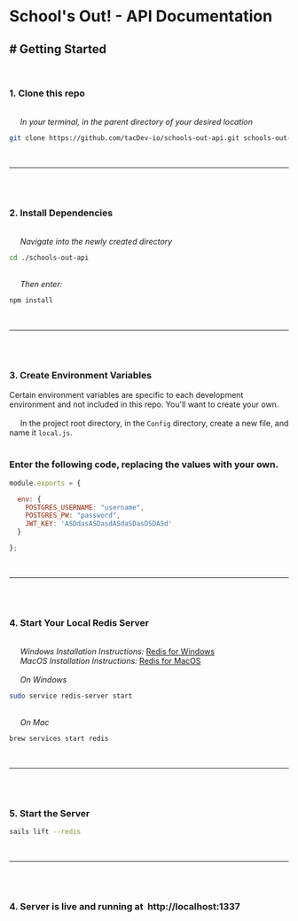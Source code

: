 # School's Out! - API Documentation

## \# Getting Started
<br/>

### 1. Clone this repo
<br/>     *In your terminal, in the parent directory of your desired location*
```bash
git clone https://github.com/tacDev-io/schools-out-api.git schools-out-api
```
<br/>

***
<br/>
<br/>

### 2. Install Dependencies
<br/>     *Navigate into the newly created directory*
```bash
cd ./schools-out-api
```
<br/>     *Then enter:*
```bash
npm install
```
<br/>

***
<br/>
<br/>

### 3. Create Environment Variables
Certain environment variables are specific to each development environment and not included in this repo. You'll want to create your own.
<br/><br/>     In the project root directory, in the `Config` directory, create a new file, and name it `local.js`.
<br/><br/>
### Enter the following code, replacing the values with your own.

```javascript
module.exports = {

  env: {
    POSTGRES_USERNAME: "username",
    POSTGRES_PW: "password",
    JWT_KEY: 'ASDdasASDasdASdaSDasDSDASd'
  }

};
```
<br/>

***
<br/>
<br/>

### 4. Start Your Local Redis Server
<br/>     *Windows Installation Instructions:* 	[Redis for Windows](https://redis.io/docs/getting-started/installation/install-redis-on-windows/)
<br/>     *MacOS Installation Instructions:* 	[Redis for MacOS](https://redis.io/docs/getting-started/installation/install-redis-on-mac-os/)
<br/>
<br/>     *On Windows*
```bash
sudo service redis-server start
```
<br/>     *On Mac*
```bash
brew services start redis
```
<br/>

***
<br/>
<br/>

### 5. Start the Server
```bash
sails lift --redis
```
<br/>

***
<br/>
<br/>

### 4. Server is live and running at  http://localhost:1337

